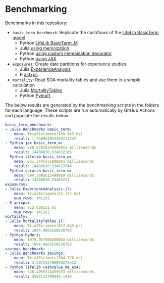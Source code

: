 # Benchmarking

Benchmarks in this repository:

* `basic_term_benchmark`: Replicate the cashflows of the [LifeLib BasicTerm model](https://github.com/lifelib-dev/lifelib/tree/main/lifelib/libraries/basiclife/BasicTerm_M)
    * Python [LifeLib BasicTerm_M](https://github.com/lifelib-dev/lifelib/tree/main/lifelib/libraries/basiclife/BasicTerm_M)
    * Julia [using memoization](https://github.com/actuarialopensource/benchmarks/blob/main/Julia/src/Benchmarks.jl)
    * Python [using custom memoization decorator](https://github.com/actuarialopensource/benchmarks/blob/main/Python/basicterm_scratch.py)
    * Python [using JAX](https://github.com/actuarialopensource/benchmarks/blob/main/Python/basicterm_jax.py)
* `exposures`: Create date partitions for experience studies
    * Julia [ExperienceAnalysis](https://github.com/JuliaActuary/ExperienceAnalysis.jl)
    * R [actxps](https://github.com/mattheaphy/actxps)
* `mortality`: Read SOA mortality tables and use them in a simple calculation
    * Julia [MortalityTables](https://github.com/JuliaActuary/MortalityTables.jl)
    * Python [Pymort](https://github.com/actuarialopensource/pymort)

The below results are generated by the benchmarking scripts in the folders for each language. These scripts are run automatically by GitHub Actions and populate the results below. 
```yaml 
basic_term_benchmark:
- Julia Benchmarks basic_term:
    mean: TrialEstimate(188.645 ms)
    result: 1.4489630534602132e7
- Python jax basic_term_m:
    mean: 250.07939344999951 milliseconds
    result: 14489630.534632105
  Python lifelib basic_term_m:
    mean: 851.3445171000001 milliseconds
    result: 14489630.534629744
  Python scratch basic_term_m:
    mean: 694.2691613499989 milliseconds
    result: 14489630.53463211
exposures:
- Julia ExperienceAnalysis.jl:
    mean: TrialEstimate(53.174 ms)
    num_rows: 141281
- R actxps:
    mean: 712.626131 ms
    num_rows: 141281
mortality:
- Julia MortalityTables.jl:
    mean: TrialEstimate(617.645 μs)
    result: 1904.4865526636793
- Python PyMort:
    mean: 1974.957800200002 milliseconds
    result: 1904.4865526636793
savings_benchmark:
- Julia Benchmarks savings:
    mean: TrialEstimate(304.776 ms)
    result: 3.507113709040273e12
- Python lifelib cashvalue_me_ex4:
    mean: 926.4959324499983 milliseconds
    result: 3507113709040.1416
```